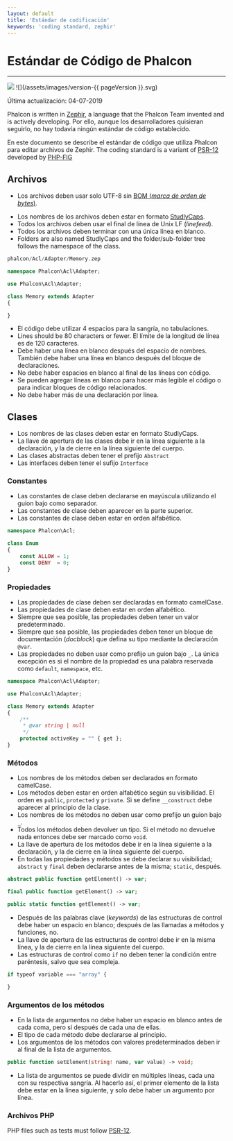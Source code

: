 ```yaml
---
layout: default
title: 'Estándar de codificación'
keywords: 'coding standard, zephir'
---
```


# Estándar de Código de Phalcon
- - -
![](/assets/images/document-status-stable-success.svg) ![](/assets/images/version-{{ pageVersion }}.svg)

Última actualización: 04-07-2019

Phalcon is written in [Zephir][zephir], a language that the Phalcon Team invented and is actively developing. Por ello, aunque los desarrolladores quisieran seguirlo, no hay todavía ningún estándar de código establecido.

En este documento se describe el estándar de código que utiliza Phalcon para editar archivos de Zephir. The coding standard is a variant of [PSR-12][psr-12] developed by [PHP-FIG][php-fig]

## Archivos
* Los archivos deben usar solo UTF-8 sin [BOM (*marca de orden de bytes*)](https://es.wikipedia.org/wiki/Marca_de_orden_de_bytes).
- Los nombres de los archivos deben estar en formato [StudlyCaps](https://en.wikipedia.org/wiki/Studly_caps).
- Todos los archivos deben usar el final de línea de Unix LF (*linefeed*).
- Todos los archivos deben terminar con una única línea en blanco.
- Folders are also named StudlyCaps and the folder/sub-folder tree follows the namespace of the class.

```php
phalcon/Acl/Adapter/Memory.zep
```

```php
namespace Phalcon\Acl\Adapter;

use Phalcon\Acl\Adapter;

class Memory extends Adapter
{

}
```

- El código debe utilizar 4 espacios para la sangría, no tabulaciones.
- Lines should be 80 characters or fewer. El límite de la longitud de línea es de 120 caracteres.
- Debe haber una línea en blanco después del espacio de nombres. También debe haber una línea en blanco después del bloque de declaraciones.
- No debe haber espacios en blanco al final de las líneas con código.
- Se pueden agregar líneas en blanco para hacer más legible el código o para indicar bloques de código relacionados.
- No debe haber más de una declaración por línea.

## Clases
- Los nombres de las clases deben estar en formato StudlyCaps.
- La llave de apertura de las clases debe ir en la línea siguiente a la declaración, y la de cierre en la línea siguiente del cuerpo.
- Las clases abstractas deben tener el prefijo `Abstract`
- Las interfaces deben tener el sufijo `Interface`

### Constantes
- Las constantes de clase deben declararse en mayúscula utilizando el guion bajo como separador.
- Las constantes de clase deben aparecer en la parte superior.
- Las constantes de clase deben estar en orden alfabético.

```php
namespace Phalcon\Acl;

class Enum
{
    const ALLOW = 1;
    const DENY  = 0;
}
```

### Propiedades
- Las propiedades de clase deben ser declaradas en formato camelCase.
- Las propiedades de clase deben estar en orden alfabético.
- Siempre que sea posible, las propiedades deben tener un valor predeterminado.
- Siempre que sea posible, las propiedades deben tener un bloque de documentación (*docblock*) que defina su tipo mediante la declaración  `@var`.
- Las propiedades no deben usar como prefijo un guion bajo `_`. La única excepción es si el nombre de la propiedad es una palabra reservada como `default`, `namespace`, etc.

```php
namespace Phalcon\Acl\Adapter;

use Phalcon\Acl\Adapter;

class Memory extends Adapter
{
    /**
     * @var string | null
     */
    protected activeKey = "" { get };
}
```

### Métodos
- Los nombres de los métodos deben ser declarados en formato camelCase.
- Los métodos deben estar en orden alfabético según su visibilidad. El orden es `public`, `protected` y `private`. Si se define `__construct` debe aparecer al principio de la clase.
- Los nombres de los métodos no deben usar como prefijo un guion bajo `_`.
- Todos los métodos deben devolver un tipo. Si el método no devuelve nada entonces debe ser marcado como `void`.
- La llave de apertura de los métodos debe ir en la línea siguiente a la declaración, y la de cierre en la línea siguiente del cuerpo.
- En todas las propiedades y métodos se debe declarar su visibilidad; `abstract` y `final` deben declararse antes de la misma; `static`, después.

```php
abstract public function getElement() -> var;

final public function getElement() -> var;

public static function getElement() -> var;
```

- Después de las palabras clave (*keywords*) de las estructuras de control debe haber un espacio en blanco; después de las llamadas a métodos y funciones, no.
- La llave de apertura de las estructuras de control debe ir en la misma línea, y la de cierre en la línea siguiente del cuerpo.
- Las estructuras de control como `if` no deben tener la condición entre paréntesis, salvo que sea compleja.

```php
if typeof variable === "array" {

}
```

### Argumentos de los métodos
- En la lista de argumentos no debe haber un espacio en blanco antes de cada coma, pero sí después de cada una de ellas.
- El tipo de cada método debe declararse al principio.
- Los argumentos de los métodos con valores predeterminados deben ir al final de la lista de argumentos.

```php
public function setElement(string! name, var value) -> void;
```

- La lista de argumentos se puede dividir en múltiples líneas, cada una con su respectiva sangría. Al hacerlo así, el primer elemento de la lista debe estar en la línea siguiente, y solo debe haber un argumento por línea.

### Archivos PHP
PHP files such as tests must follow [PSR-12][psr-12].


[php-fig]: https://www.php-fig.org/
[psr-12]: https://www.php-fig.org/psr/psr-12/
[zephir]: https://zephir-lang.com
